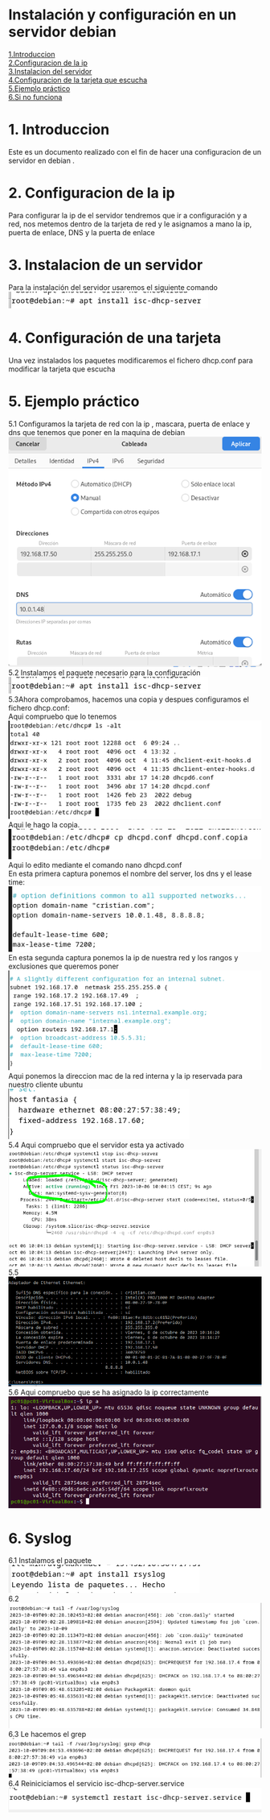 # Instalación y configuración en un servidor debian

[1.Introduccion](#1-introduccion)  
[2.Configuracion de la ip](#2-configuracion-de-la-ip)  
[3.Instalacion del servidor](#3-instalacion-de-un-servidor)  
[4.Configuracion de la tarjeta que escucha](#4-configuración-de-una-tarjeta)  
[5.Ejemplo práctico](#5-ejemplo-práctico)  
[6.Si no funciona](#6-syslog)

# 1. Introduccion  
Este es un documento realizado con el fin de hacer una configuracion de un servidor en debian .
# 2. Configuracion de la ip  
Para configurar la ip de el servidor tendremos que ir a configuración y a red, nos metemos dentro de la tarjeta de red y le asignamos a mano la ip, puerta de enlace, DNS y la puerta de enlace
# 3. Instalacion de un servidor  
Para la instalación del servidor usaremos el siguiente comando  
![captura](img/Captura3.PNG)  
# 4. Configuración de una tarjeta  
 Una vez instalados los paquetes modificaremos el fichero dhcp.conf para modificar la tarjeta que escucha
# 5. Ejemplo práctico  
5.1 Configuramos la tarjeta de red con la ip , mascara, puerta de enlace y dns que tenemos que poner en la maquina de debian 
![captura](img/Captura1.PNG)
5.2 Instalamos el paquete necesario para la configuración  
![captura](img/Captura3.PNG)  
5.3Ahora comprobamos, hacemos una copia y despues configuramos el fichero dhcp.conf:  
 Aqui compruebo que lo tenemos 
![captura](img/Captura4.PNG)  
Aqui le hago la copia.  
![captura](img/Captura5.PNG)  
 Aqui lo edito mediante el comando nano dhcpd.conf  
En esta primera captura ponemos el nombre del server, los dns y el lease time:
![captura](img/Captura6.PNG)  
En esta segunda captura ponemos la ip de nuestra red y los rangos y exclusiones que queremos poner 
![captura](img/Captura7.PNG)  
Aqui ponemos la direccion mac de la red interna y la ip reservada para nuestro cliente ubuntu
![captura](img/Captura8.PNG)  
5.4 Aqui compruebo que el servidor esta ya activado  
![captura](img/Captura10.PNG)  
5.5  
![captura](img/Captura12.PNG)
5.6 Aqui compruebo que se ha asignado la ip correctamente
![captura](img/Captura19.PNG)  

# 6. Syslog  
6.1  Instalamos el paquete  
![captura](img/Captura15.PNG)  
6.2  
![captura](img/Captura16.PNG)  
6.3  Le hacemos el grep
![captura](img/Captura17.PNG)  
6.4  Reiniciciamos el servicio isc-dhcp-server.service
![captura](img/Captura18.PNG)






